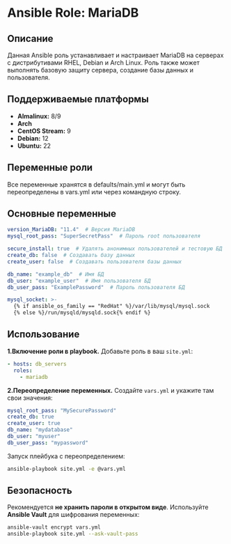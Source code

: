 Ansible Role: MariaDB
=========

Описание
--------

Данная Ansible роль устанавливает и настраивает MariaDB на серверах с дистрибутивами RHEL, Debian и Arch Linux. Роль также может выполнять базовую защиту сервера, создание базы данных и пользователя.

Поддерживаемые платформы
------------

- **Almalinux:** 8/9
- **Arch**
- **CentOS Stream:** 9
- **Debian:** 12
- **Ubuntu:** 22

Переменные роли
--------------

Все переменные хранятся в defaults/main.yml и могут быть переопределены в vars.yml или через командную строку.

Основные переменные
--------------------

```yaml
version_MariaDB: "11.4"  # Версия MariaDB
mysql_root_pass: "SuperSecretPass"  # Пароль root пользователя

secure_install: true  # Удалять анонимных пользователей и тестовую БД
create_db: false  # Создавать базу данных
create_user: false  # Создавать пользователя базы данных

db_name: "example_db"  # Имя БД
db_user: "example_user"  # Имя пользователя БД
db_user_pass: "ExamplePassword"  # Пароль пользователя БД

mysql_socket: >-
  {% if ansible_os_family == "RedHat" %}/var/lib/mysql/mysql.sock
  {% else %}/run/mysqld/mysqld.sock{% endif %}

```

Использование
-------------

**1.Включение роли в playbook.**
Добавьте роль в ваш `site.yml`:

  ```yaml
  - hosts: db_servers
    roles:
      - mariadb
  ```

**2.Переопределение переменных.**
Создайте `vars.yml` и укажите там свои значения:

```yaml
mysql_root_pass: "MySecurePassword"
create_db: true
create_user: true
db_name: "mydatabase"
db_user: "myuser"
db_user_pass: "mypassword"
```

Запуск плейбука с переопределением:

```bash
ansible-playbook site.yml -e @vars.yml
```

Безопасность
------------

Рекомендуется **не хранить пароли в открытом виде**. Используйте **Ansible Vault** для шифрования переменных:

```bash
ansible-vault encrypt vars.yml
ansible-playbook site.yml --ask-vault-pass
```
